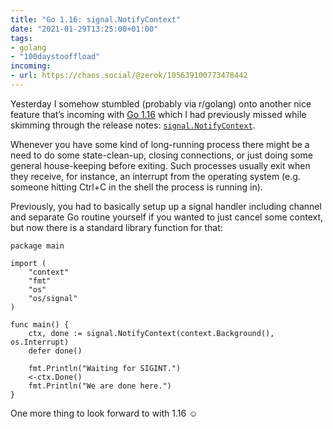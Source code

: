 ```yaml
---
title: "Go 1.16: signal.NotifyContext" 
date: "2021-01-29T13:25:00+01:00"
tags:
- golang
- "100daystooffload"
incoming:
- url: https://chaos.social/@zerok/105639100773478442
---
```


Yesterday I somehow stumbled (probably via r/golang) onto another nice feature that’s incoming with [Go 1.16](https://tip.golang.org/doc/go1.16) which I had previously missed while skimming through the release notes: [`signal.NotifyContext`](https://tip.golang.org/pkg/os/signal/#NotifyContext).

Whenever you have some kind of long-running process there might be a need to do some state-clean-up, closing connections, or just doing some general house-keeping before exiting. Such processes usually exit when they receive, for instance, an interrupt from the operating system (e.g. someone hitting Ctrl+C in the shell the process is running in).

Previously, you had to basically setup up a signal handler including channel and separate Go routine yourself if you wanted to just cancel some context, but now there is a standard library function for that:

	package main
	
	import (
		"context"
		"fmt"
		"os"
		"os/signal"
	)
	
	func main() {
		ctx, done := signal.NotifyContext(context.Background(), os.Interrupt)
		defer done()
	
		fmt.Println("Waiting for SIGINT.")
		<-ctx.Done()
		fmt.Println("We are done here.")
	}

One more thing to look forward to with 1.16 ☺️

